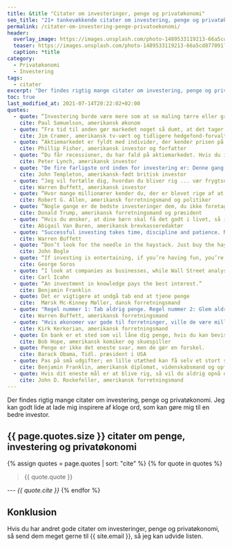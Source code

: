 ```yaml
---
title: &title "Citater om investeringer, penge og privatøkonomi"
seo_title: "21+ tankevækkende citater om investering, penge og privatøkonomi"
permalink: /citater-om-investering-penge-privatoekonomi/
header:
  overlay_image: https://images.unsplash.com/photo-1489533119213-66a5cd877091?ixid=MnwxMjA3fDB8MHxwaG90by1wYWdlfHx8fGVufDB8fHx8&ixlib=rb-1.2.1&auto=format&fit=crop&w=1900&q=80
  teaser: https://images.unsplash.com/photo-1489533119213-66a5cd877091?ixid=MnwxMjA3fDB8MHxwaG90by1wYWdlfHx8fGVufDB8fHx8&ixlib=rb-1.2.1&auto=format&fit=crop&w=400&q=80
  caption: *title
category:
  - Privatøkonomi
  - Investering
tags:
  - citater
excerpt: "Der findes rigtig mange citater om investering, penge og privatøkonomi. Jeg kan godt lide at lade mig inspirere af kloge ord, som kan gøre mig til en bedre investor."
toc: true
last_modified_at: 2021-07-14T20:22:02+02:00
quotes:
  - quote: ”Investering burde være mere som at se maling tørre eller græs gro. Vil du have spænding, så tag 800 dollars og rejs til Las Vegas."
    cite: Paul Samuelson, amerikansk økonom
  - quote: “Fra tid til anden gør markedet noget så dumt, at det tager vejret fra dig."
    cite: Jim Cramer, amerikansk tv-vært og tidligere hedgefond-forvalter
  - quote: “Aktiemarkedet er fyldt med individer, der kender prisen på alting, men værdien af ingenting."
    cite: Phillip Fisher, amerikansk investor og forfatter
  - quote: “Du får recessioner, du har fald på aktiemarkedet. Hvis du ikke forstår, at det kommer til at ske, er du ikke klar – så vil du ikke gøre det godt i markedet."
    cite: Peter Lynch, amerikansk investor
  - quote: "De fire farligste ord inden for investering er: Denne gang er anderledes."
    cite: John Templeton, amerikansk-født britisk investor
  - quote: “Jeg vil fortælle dig, hvordan du bliver rig ... vær frygtsom, når andre er grådige. Vær grådig, når andre er frygtsomme."
    cite: Warren Buffett, amerikansk investor
  - quote: “Hvor mange millionærer kender du, der er blevet rige af at investere i en opsparingskonto?"
    cite: Robert G. Allen, amerikansk forretningsmand og politiker
  - quote: ”Nogle gange er de bedste investeringer dem, du ikke foretager dig."
    cite: Donald Trump, amerikansk forretningsmand og præsident
  - quote: “Hvis du ønsker, at dine børn skal få det godt i livet, så invester dobbelt så meget tid i dem og halvt så mange penge."
    cite: Abigail Van Buren, amerikansk brevkasseredaktør
  - quote: "Successful investing takes time, discipline and patience. No matter how great the talent or effort, some things just take time: You can’t produce a baby in one month by getting nine women pregnant."
    cite: Warren Buffett
  - quote: “Don’t look for the needle in the haystack. Just buy the haystack.”
    cite: John Bogle
  - quote: “If investing is entertaining, if you’re having fun, you’re probably not making any money. Good investing is boring.”
    cite: George Soros
  - quote: “I look at companies as businesses, while Wall Street analysts look for quarterly earnings performance. I buy assets and potential productivity. Wall Street buys earnings, so they miss a lot of things that I see in certain situations.”
    cite: Carl Icahn
  - quote: “An investment in knowledge pays the best interest.”
    cite: Benjamin Franklin
  - quote: Det er vigtigere at undgå tab end at tjene penge
    cite:  Mærsk Mc-Kinney Møller, dansk forretningsmand
  - quote: "Regel nummer 1: Tab aldrig penge. Regel nummer 2: Glem aldrig regel nummer 1."
    cite: Warren Buffett, amerikansk forretningsmand
  - quote: "Hvis økonomer var gode til forretninger, ville de være millionærer i stedet for rådgivere for millionærer."
    cite: Kirk Kerkorian, amerikansk forretningsmand
  - quote: En bank er et sted som vil låne dig penge, hvis du kan bevise, at du ikke har brug for dem.
    cite: Bob Hope, amerikansk komiker og skuespiller
  - quote: Penge er ikke det eneste svar, men de gør en forskel.
    cite: Barack Obama, Tidl. præsident i USA
  - quote: Pas på små udgifter; en lille utæthed kan få selv et stort skib til at synke.
    cite: Benjamin Franklin, amerikansk diplomat, videnskabsmand og opfinder
  - quote: Hvis dit eneste mål er at blive rig, så vil du aldrig opnå det.
    cite: John D. Rockefeller, amerikansk forretningsmand
---
```


Der findes rigtig mange citater om investering, penge og privatøkonomi. Jeg kan godt lide at lade mig inspirere af kloge ord, som kan gøre mig til en bedre investor.

## {{ page.quotes.size }} citater om penge, investering og privatøkonomi

{% assign quotes = page.quotes | sort: "cite" %}
{% for quote in quotes %} 
> {{ quote.quote }}

--- <cite>{{ quote.cite }}</cite>
{% endfor %}

## Konklusion

Hvis du har andret gode citater om investeringer, penge og privatøkonomi, så send dem meget gerne til {{ site.email }}, så jeg kan udvide listen.
